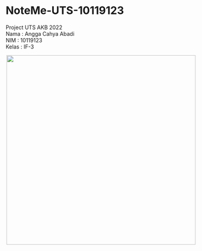 # NoteMe-UTS-10119123
Project UTS AKB 2022 <br>
Nama : Angga Cahya Abadi <br>
NIM : 10119123 <br>
Kelas : IF-3

<p align="center"><img src="/tree/master/app/src/main/res/drawable-v24/logo.png" width="500"></p>

